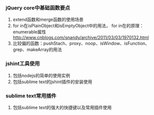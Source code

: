 ### jQuery core中基础函数要点

1. extend函数和merge函数的使用场景
2. for in在isPlainObject和isEmptyObject中的用法，
  for in在的原理：enumerable属性
  http://www.cnblogs.com/snandy/archive/2011/03/03/1970132.html
3. 比较偏的函数：pushStach、proxy、noop、isWindow、isFunction、grep、makeArray的用法

### jshint工具使用
1. 包括nodejs的简单的使用实例
2. 包括sublime text的jshint插件的安装使用

### sublime text常用插件
1. 包括sublime text的强大的快捷键以及常用插件使用
